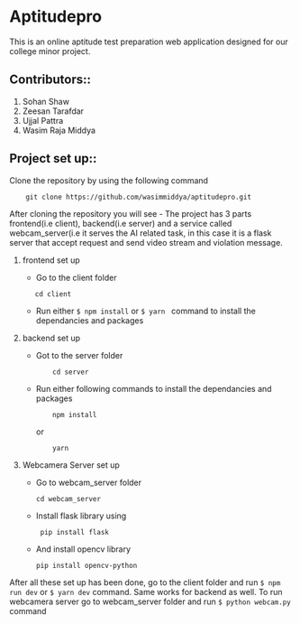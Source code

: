 # Aptitudepro
This is an online aptitude test preparation web application designed for our college minor project.

## Contributors::
1. Sohan Shaw
2. Zeesan Tarafdar
3. Ujjal Pattra
4. Wasim Raja Middya


## Project set up::
Clone the repository by using the following command
```shell
    git clone https://github.com/wasimmiddya/aptitudepro.git
```
After cloning the repository you will see -
The project has 3 parts frontend(i.e client), backend(i.e server) and a service called webcam_server(i.e it serves the AI related task, in this case it is a flask server that accept request and send video stream and violation message.

1. frontend set up
    - Go to the client folder
     ```shell
        cd client
     ```
    - Run either ```$ npm install``` or ```$ yarn ``` command to install the dependancies and packages

2. backend set up
   - Got to the server folder
     ```shell
         cd server
     ```
   - Run either following commands to install the dependancies and packages
     ```shell
         npm install
     ```
     or
     ```shell
         yarn
     ```

3. Webcamera Server set up
   - Go to webcam_server folder
     ```shell
     cd webcam_server
     ```
   - Install flask library using
     ```shell
      pip install flask
     ```
   - And install opencv library
     ```shell
     pip install opencv-python
     ```


  After all these set up has been done, go to the client folder and run ```$ npm run dev``` or ```$ yarn dev``` command. Same works for backend as well.
  To run webcamera server go to webcam_server folder and run ```$ python webcam.py``` command
